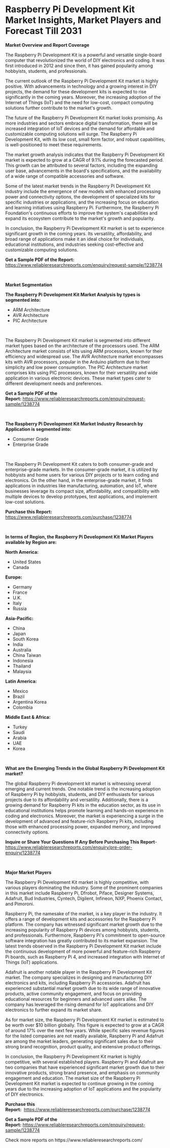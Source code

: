 <p><h1>Raspberry Pi Development Kit Market Insights, Market Players and Forecast Till 2031</h1></p><p><strong>Market Overview and Report Coverage</strong></p>
<p><p>The Raspberry Pi Development Kit is a powerful and versatile single-board computer that revolutionized the world of DIY electronics and coding. It was first introduced in 2012 and since then, it has gained popularity among hobbyists, students, and professionals.</p><p>The current outlook of the Raspberry Pi Development Kit market is highly positive. With advancements in technology and a growing interest in DIY projects, the demand for these development kits is expected to rise significantly in the coming years. Moreover, the increasing adoption of the Internet of Things (IoT) and the need for low-cost, compact computing solutions further contribute to the market's growth.</p><p>The future of the Raspberry Pi Development Kit market looks promising. As more industries and sectors embrace digital transformation, there will be increased integration of IoT devices and the demand for affordable and customizable computing solutions will surge. The Raspberry Pi Development Kit, with its low cost, small form factor, and robust capabilities, is well-positioned to meet these requirements.</p><p>The market growth analysis indicates that the Raspberry Pi Development Kit market is expected to grow at a CAGR of 9.1% during the forecasted period. This growth can be attributed to several factors, including the expanding user base, advancements in the board's specifications, and the availability of a wide range of compatible accessories and software.</p><p>Some of the latest market trends in the Raspberry Pi Development Kit industry include the emergence of new models with enhanced processing power and connectivity options, the development of specialized kits for specific industries or applications, and the increasing focus on education and learning initiatives using Raspberry Pi. Furthermore, the Raspberry Pi Foundation's continuous efforts to improve the system's capabilities and expand its ecosystem contribute to the market's growth and popularity.</p><p>In conclusion, the Raspberry Pi Development Kit market is set to experience significant growth in the coming years. Its versatility, affordability, and broad range of applications make it an ideal choice for individuals, educational institutions, and industries seeking cost-effective and customizable computing solutions.</p></p>
<p><strong>Get a Sample PDF of the Report:</strong> <a href="https://www.reliableresearchreports.com/enquiry/request-sample/1238774">https://www.reliableresearchreports.com/enquiry/request-sample/1238774</a></p>
<p>&nbsp;</p>
<p><strong>Market Segmentation</strong></p>
<p><strong>The Raspberry Pi Development Kit Market Analysis by types is segmented into:</strong></p>
<p><ul><li>ARM Architecture</li><li>AVR Architecture</li><li>PIC Architecture</li></ul></p>
<p>&nbsp;</p>
<p><p>The Raspberry Pi Development Kit market is segmented into different market types based on the architecture of the processors used. The ARM Architecture market consists of kits using ARM processors, known for their efficiency and widespread use. The AVR Architecture market encompasses kits with AVR processors, popular in the Arduino platform due to their simplicity and low power consumption. The PIC Architecture market comprises kits using PIC processors, known for their versatility and wide application in various electronic devices. These market types cater to different development needs and preferences.</p></p>
<p><strong>Get a Sample PDF of the Report:</strong>&nbsp;<a href="https://www.reliableresearchreports.com/enquiry/request-sample/1238774">https://www.reliableresearchreports.com/enquiry/request-sample/1238774</a></p>
<p>&nbsp;</p>
<p><strong>The Raspberry Pi Development Kit Market Industry Research by Application is segmented into:</strong></p>
<p><ul><li>Consumer Grade</li><li>Enterprise Grade</li></ul></p>
<p>&nbsp;</p>
<p><p>The Raspberry Pi Development Kit caters to both consumer-grade and enterprise-grade markets. In the consumer-grade market, it is utilized by hobbyists and home users for various DIY projects or to learn coding and electronics. On the other hand, in the enterprise-grade market, it finds applications in industries like manufacturing, automation, and IoT, where businesses leverage its compact size, affordability, and compatibility with multiple devices to develop prototypes, test applications, and implement low-cost solutions.</p></p>
<p><strong>Purchase this Report:</strong>&nbsp; <a href="https://www.reliableresearchreports.com/purchase/1238774">https://www.reliableresearchreports.com/purchase/1238774</a></p>
<p>&nbsp;</p>
<p><strong>In terms of Region, the Raspberry Pi Development Kit Market Players available by Region are:</strong></p>
<p>
    <p> <strong> North America: </strong>
        <ul>
            <li>United States</li>
            <li>Canada</li>
        </ul>
        </p> 
    <p> <strong> Europe: </strong>
        <ul>
            <li>Germany</li>
            <li>France</li>
            <li>U.K.</li>
            <li>Italy</li>
            <li>Russia</li>
        </ul>
        </p> 
    <p> <strong> Asia-Pacific: </strong>
        <ul>
            <li>China</li>
            <li>Japan</li>
            <li>South Korea</li>
            <li>India</li>
            <li>Australia</li>
            <li>China Taiwan</li>
            <li>Indonesia</li>
            <li>Thailand</li>
            <li>Malaysia</li>
        </ul>
        </p> 
    <p> <strong> Latin America: </strong>
        <ul>
            <li>Mexico</li>
            <li>Brazil</li>
            <li>Argentina Korea</li>
            <li>Colombia</li>
        </ul>
        </p> 
    <p> <strong> Middle East & Africa: </strong>
        <ul>
            <li>Turkey</li>
            <li>Saudi</li>
            <li>Arabia</li>
            <li>UAE</li>
            <li>Korea</li>
        </ul>
    </p>
    </p>
<p>&nbsp;</p>
<p><strong>What are the Emerging Trends in the Global Raspberry Pi Development Kit market?</strong></p>
<p><p>The global Raspberry Pi development kit market is witnessing several emerging and current trends. One notable trend is the increasing adoption of Raspberry Pi by hobbyists, students, and DIY enthusiasts for various projects due to its affordability and versatility. Additionally, there is a growing demand for Raspberry Pi kits in the education sector, as its use in educational institutions helps promote learning and hands-on experience in coding and electronics. Moreover, the market is experiencing a surge in the development of advanced and feature-rich Raspberry Pi kits, including those with enhanced processing power, expanded memory, and improved connectivity options.</p></p>
<p><strong>Inquire or Share Your Questions If Any Before Purchasing This Report</strong>- <a href="https://www.reliableresearchreports.com/enquiry/pre-order-enquiry/1238774">https://www.reliableresearchreports.com/enquiry/pre-order-enquiry/1238774</a></p>
<p>&nbsp;</p>
<p><strong>Major Market Players</strong></p>
<p><p>The Raspberry Pi Development Kit market is highly competitive, with various players dominating the industry. Some of the prominent companies in this market include Raspberry Pi, Dfrobot, Piface, Designer Systems, Adafruit, Bud Industries, Cyntech, Digilent, Infineon, NXP, Phoenix Contact, and Pimoroni. </p><p>Raspberry Pi, the namesake of the market, is a key player in the industry. It offers a range of development kits and accessories for the Raspberry Pi platform. The company has witnessed significant market growth due to the increasing popularity of Raspberry Pi devices among hobbyists, students, and professionals. Furthermore, Raspberry Pi's commitment to open-source software integration has greatly contributed to its market expansion. The latest trends observed in the Raspberry Pi Development Kit market include the continuous development of more powerful and feature-rich Raspberry Pi boards, such as Raspberry Pi 4, and increased integration with Internet of Things (IoT) applications.</p><p>Adafruit is another notable player in the Raspberry Pi Development Kit market. The company specializes in designing and manufacturing DIY electronics and kits, including Raspberry Pi accessories. Adafruit has experienced substantial market growth due to its wide range of innovative products, active community engagement, and focus on providing educational resources for beginners and advanced users alike. The company has leveraged the rising demand for IoT applications and DIY electronics to further expand its market share.</p><p>As for market size, the Raspberry Pi Development Kit market is estimated to be worth over $10 billion globally. This figure is expected to grow at a CAGR of around 17% over the next few years. While specific sales revenue figures for the listed companies are not readily available, Raspberry Pi and Adafruit are among the market leaders, generating significant sales due to their strong brand recognition, product quality, and extensive product offerings.</p><p>In conclusion, the Raspberry Pi Development Kit market is highly competitive, with several established players. Raspberry Pi and Adafruit are two companies that have experienced significant market growth due to their innovative products, strong brand presence, and emphasis on community engagement and education. The market size of the Raspberry Pi Development Kit market is expected to continue growing in the coming years due to the increasing adoption of IoT applications and the popularity of DIY electronics.</p></p>
<p><strong>Purchase this Report:</strong>&nbsp;&nbsp;<a href="https://www.reliableresearchreports.com/purchase/1238774">https://www.reliableresearchreports.com/purchase/1238774</a></p>
<p></p>
<p><strong>Get a Sample PDF of the Report:</strong>&nbsp;<a href="https://www.reliableresearchreports.com/enquiry/request-sample/1238774">https://www.reliableresearchreports.com/enquiry/request-sample/1238774</a></p>
<p>Check more reports on https://www.reliableresearchreports.com/</p>